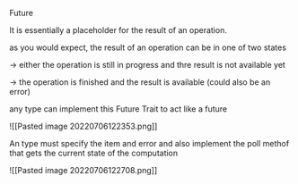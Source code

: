 Future

It is essentially a placeholder for the result of an operation.

as you would expect, the result of an operation can be in one of two states

-> either the operation is still in progress and thre result is not available yet

-> the operation is finished and the result is available (could also be an error)



any type can implement this Future Trait to act like a future

![[Pasted image 20220706122353.png]]

An type must specify the item and error and also implement the poll methof that gets the current state of the computation

![[Pasted image 20220706122708.png]]

